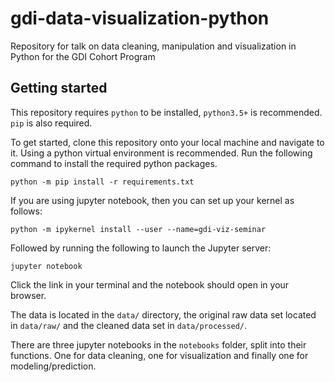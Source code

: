 # gdi-data-visualization-python
Repository for talk on data cleaning, manipulation and visualization in Python for the GDI Cohort Program

## Getting started
This repository requires `python` to be installed, `python3.5+` is recommended. `pip` is also required.

To get started, clone this repository onto your local machine and navigate to it. Using a python virtual environment is recommended. Run the following command to install the required python packages.

```{bash}
python -m pip install -r requirements.txt
```

If you are using jupyter notebook, then you can set up your kernel as follows:

```{bash}
python -m ipykernel install --user --name=gdi-viz-seminar
```

Followed by running the following to launch the Jupyter server:

```{bash}
jupyter notebook
```

Click the link in your terminal and the notebook should open in your browser.

The data is located in the `data/` directory, the original raw data set located in `data/raw/` and the cleaned data set in `data/processed/`.

There are three jupyter notebooks in the `notebooks` folder, split into their functions. One for data cleaning, one for visualization and finally one for modeling/prediction.
